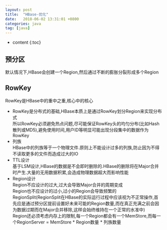 ```yaml
---
layout: post
title:  "HBase-优化"
date:   2018-06-02 13:31:01 +0800
categories: java
tag: [java]
---
```


* content
{:toc}

## 预分区  

默认情况下,HBase会创建一个Region,然后通过不断的膨胀分裂形成多个Region  


## RowKey  

RowKey是HBase中的重中之重,核心中的核心  

* RowKey是分布式的基础,HBase本质上是通过RowKey划分Region来实现分布式  
所以RowKey必须避免热点问题,尽可能保证RowKey头的均匀分布(比如Hash散列或MD5),避免使用时间,用户ID等明显可能出现分段集中的数据作为RowKey  
* 列族  
HBase中的列族等于一个物理文件.原则上不能设计过多的列族,防止因为不得不读取更多的文件而造成过大的IO 
* TTL设计  
基于LSM设计,HBase的数据是不会即时删除的.HBase的删除将在Major合并时产生.大量的无用数据积累,会造成物理数据超大而影响性能  
* Region设计  
Region不应设计的过大,过大会导致Major合并的周期变成  
Region也不应设计的过小,过小的Region会导致频繁的RegionSplit(RegionSplit在HBase的实际运行过程中应该视为不正常操作,首先应是通过预分区提前设置好未来可能的Region数量,而在真正充满之前会因为数据过期而在Major合并移除,这样会始终维持在一个正常的水准中)  
Region还必须考虑内存上的限制,每一个Region都会有一个MemStore,而每一个RegionServer = MemStore * Region数量 * 列族数量  

 

